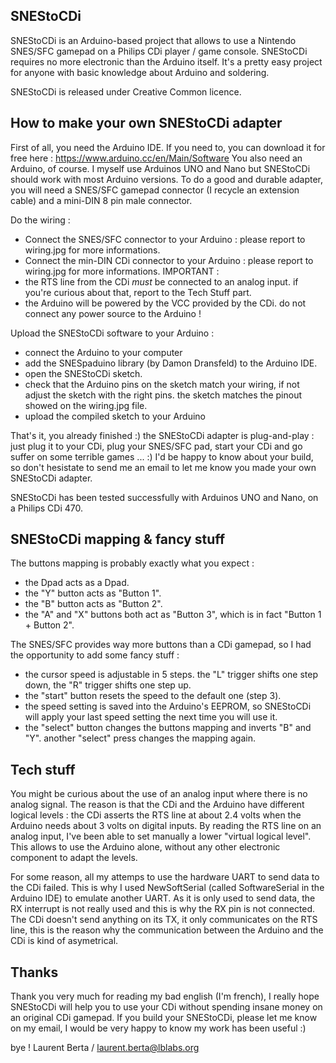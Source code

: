 SNEStoCDi
---------

SNEStoCDi is an Arduino-based project that allows to use a Nintendo SNES/SFC gamepad on a Philips CDi player / game console. SNEStoCDi requires no more electronic than the Arduino itself. It's a pretty easy project for anyone with basic knowledge about Arduino and soldering.

SNEStoCDi is released under Creative Common licence.


How to make your own SNEStoCDi adapter
--------------------------------------

First of all, you need the Arduino IDE. If you need to, you can download it for free here : https://www.arduino.cc/en/Main/Software
You also need an Arduino, of course. I myself use Arduinos UNO and Nano but SNEStoCDi should work with most Arduino versions.
To do a good and durable adapter, you will need a SNES/SFC gamepad connector (I recycle an extension cable) and a mini-DIN 8 pin male connector.

Do the wiring :
- Connect the SNES/SFC connector to your Arduino : please report to wiring.jpg for more informations.
- Connect the min-DIN CDi connector to your Arduino : please report to wiring.jpg for more informations.
IMPORTANT : 
- the RTS line from the CDi *must* be connected to an analog input. if you're curious about that, report to the Tech Stuff part.
- the Arduino will be powered by the VCC provided by the CDi. do not connect any power source to the Arduino !

Upload the SNEStoCDi software to your Arduino :
- connect the Arduino to your computer
- add the SNESpaduino library (by Damon Dransfeld) to the Arduino IDE.
- open the SNEStoCDi sketch.
- check that the Arduino pins on the sketch match your wiring, if not adjust the sketch with the right pins.
  the sketch matches the pinout showed on the wiring.jpg file.
- upload the compiled sketch to your Arduino

That's it, you already finished :) the SNEStoCDi adapter is plug-and-play : just plug it to your CDi, plug your SNES/SFC pad, start your CDi and go suffer on some terrible games ... :)
I'd be happy to know about your build, so don't hesistate to send me an email to let me know you made your own SNEStoCDi adapter.

SNEStoCDi has been tested successfully with Arduinos UNO and Nano, on a Philips CDi 470.


SNEStoCDi mapping & fancy stuff
-------------------------------

The buttons mapping is probably exactly what you expect :
- the Dpad acts as a Dpad.
- the "Y" button acts as "Button 1".
- the "B" button acts as "Button 2".
- the "A" and "X" buttons both act as "Button 3", which is in fact "Button 1 + Button 2".

The SNES/SFC provides way more buttons than a CDi gamepad, so I had the opportunity to add some fancy stuff :
- the cursor speed is adjustable in 5 steps. the "L" trigger shifts one step down, the "R" trigger shifts one step up.
- the "start" button resets the speed to the default one (step 3).
- the speed setting is saved into the Arduino's EEPROM, so SNEStoCDi will apply your last speed setting the next time you will use it.
- the "select" button changes the buttons mapping and inverts "B" and "Y". another "select" press changes the mapping again.


Tech stuff
----------

You might be curious about the use of an analog input where there is no analog signal. The reason is that the CDi and the Arduino have different logical levels : the CDi asserts the RTS line at about 2.4 volts when the Arduino needs about 3 volts on digital inputs. By reading the RTS line on an analog input, I've been able to set manually a lower "virtual logical level". This allows to use the Arduino alone, without any other electronic component to adapt the levels.

For some reason, all my attemps to use the hardware UART to send data to the CDi failed. This is why I used NewSoftSerial (called SoftwareSerial in the Arduino IDE) to emulate another UART. As it is only used to send data, the RX interrupt is not really used and this is why the RX pin is not connected. The CDi doesn't send anything on its TX, it only communicates on the RTS line, this is the reason why the communication between the Arduino and the CDi is kind of asymetrical.


Thanks
------

Thank you very much for reading my bad english (I'm french), I really hope SNEStoCDi will help you to use your CDi without spending insane money on an original CDi gamepad. If you build your SNEStoCDi, please let me know on my email, I would be very happy to know my work has been useful :)

bye !
Laurent Berta / laurent.berta@lblabs.org
